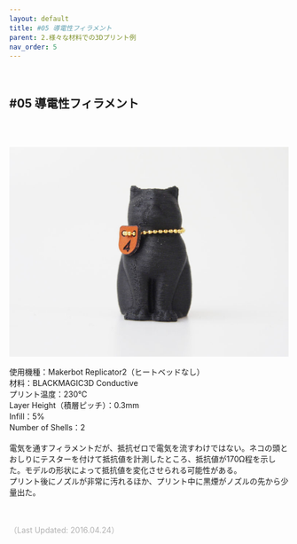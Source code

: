 ```yaml
---
layout: default
title: #05 導電性フィラメント
parent: 2.様々な材料での3Dプリント例
nav_order: 5
---
```


<br>

## #05 導電性フィラメント
<br><br>

<p><img src="assets/03/04.jpg"/></p>

使用機種：Makerbot Replicator2（ヒートベッドなし）<br>
材料：BLACKMAGIC3D Conductive<br>
プリント温度：230℃<br>
Layer Height（積層ピッチ）：0.3mm<br>
Infill：5%<br>
Number of Shells：2<br>
<br>
電気を通すフィラメントだが、抵抗ゼロで電気を流すわけではない。ネコの頭とおしりにテスターを付けて抵抗値を計測したところ、抵抗値が170Ω程を示した。モデルの形状によって抵抗値を変化させられる可能性がある。<br>
プリント後にノズルが非常に汚れるほか、プリント中に黒煙がノズルの先から少量出た。
<br><br><br>

<span style="color: #B2B2B2">
（Last Updated: 2016.04.24）
</span>
